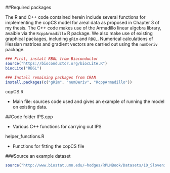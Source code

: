 ##Required packages

The R and C++ code contained herein include several functions for implementing the copCS model for areal data as proposed in Chapter 3 of my thesis. The C++ code makes use of the Armadillo linear algebra library, avaible via the `RcppArmadillo` R package. We also make use of existing graphical packages, including `gRim` and `RBGL`. Numerical calculations of Hessian matrices and gradient vectors are carried out using the `numDeriv` package.

```R
### First, install RBGL from Bioconductor
source("https://bioconductor.org/biocLite.R")
biocLite("RBGL")

### Install remaining packages from CRAN
install.packages(c("gRim", "numDeriv", "RcppArmadillo"))
```

copCS.R

  - Main file: sources code used and gives an example of running the model on existing data.


##Code folder
IPS.cpp
  - Various C++ functions for carrying out IPS
	
helper_functions.R
  - Functions for fitting the copCS file


###Source an example dataset

```R
source("http://www.biostat.umn.edu/~hodges/RPLMBook/Datasets/10_Slovenian_stomach_cancer/Slovenia_stomach_cancer_data.txt")
```
